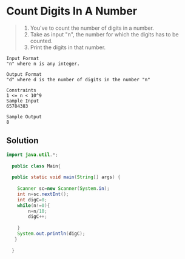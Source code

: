 # Count Digits In A Number

> 1. You've to count the number of digits in a number.
> 2. Take as input "n", the number for which the digits has to be counted.
> 3. Print the digits in that number.
```text
Input Format
"n" where n is any integer.

Output Format
"d" where d is the number of digits in the number "n"

Constraints
1 <= n < 10^9
Sample Input
65784383

Sample Output
8
```
## Solution
``` java
import java.util.*;
  
  public class Main{
  
  public static void main(String[] args) {
     
    Scanner sc=new Scanner(System.in);
    int n=sc.nextInt();
    int digC=0;
    while(n!=0){
        n=n/10;
        digC++;
        
    }
    System.out.println(digC);
   }
 
  }
```  